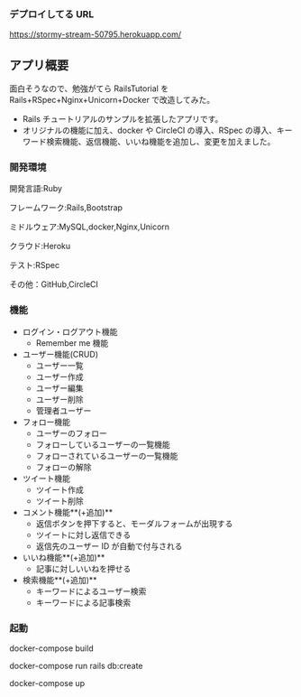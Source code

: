 ### デプロイしてる URL

https://stormy-stream-50795.herokuapp.com/

## アプリ概要

面白そうなので、勉強がてら RailsTutorial を Rails+RSpec+Nginx+Unicorn+Docker で改造してみた。

- Rails チュートリアルのサンプルを拡張したアプリです。
- オリジナルの機能に加え、docker や CircleCI の導入、RSpec の導入、キーワード検索機能、返信機能、いいね機能を追加し、変更を加えました。

### 開発環境

開発言語:Ruby

フレームワーク:Rails,Bootstrap

ミドルウェア:MySQL,docker,Nginx,Unicorn

クラウド:Heroku

テスト:RSpec

その他：GitHub,CircleCI

### 機能

- ログイン・ログアウト機能
  - Remember me 機能
- ユーザー機能(CRUD)
  - ユーザー一覧
  - ユーザー作成
  - ユーザー編集
  - ユーザー削除
  - 管理者ユーザー
- フォロー機能
  - ユーザーのフォロー
  - フォローしているユーザーの一覧機能
  - フォローされているユーザーの一覧機能
  - フォローの解除
- ツイート機能
  - ツイート作成
  - ツイート削除
- コメント機能**(+追加)**
  - 返信ボタンを押下すると、モーダルフォームが出現する
  - ツイートに対し返信できる
  - 返信先のユーザー ID が自動で付与される
- いいね機能**(+追加)**
  - 記事に対しいいねを押せる
- 検索機能**(+追加)**
  - キーワードによるユーザー検索
  - キーワードによる記事検索

### 起動

docker-compose build

docker-compose run rails db:create

docker-compose up
